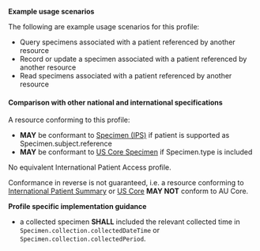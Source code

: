 **Example usage scenarios**

The following are example usage scenarios for this profile:

- Query specimens associated with a patient referenced by another resource
- Record or update a specimen associated with a patient referenced by another resource
- Read specimens associated with a patient referenced by another resource


#### Comparison with other national and international specifications

A resource conforming to this profile:
- **MAY** be conformant to [Specimen (IPS)](http://hl7.org/fhir/uv/ips/StructureDefinition/Specimen-uv-ips) if patient is supported as Specimen.subject.reference
- **MAY** be conformant to [US Core Specimen](http://hl7.org/fhir/us/core/StructureDefinition/us-core-specimen) if Specimen.type is included

No equivalent International Patient Access profile.

Conformance in reverse is not guaranteed, i.e. a resource conforming to [International Patient Summary](http://build.fhir.org/ig/HL7/fhir-ips) or [US Core](http://hl7.org/fhir/us/core) **MAY NOT** conform to AU Core.


**Profile specific implementation guidance**
- a collected specimen **SHALL** included the relevant collected time in `Specimen.collection.collectedDateTime` or `Specimen.collection.collectedPeriod`. 






